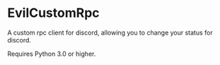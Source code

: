 # EvilCustomRpc
A custom rpc client for discord, allowing you to change your status for discord. 


Requires Python 3.0 or higher.


